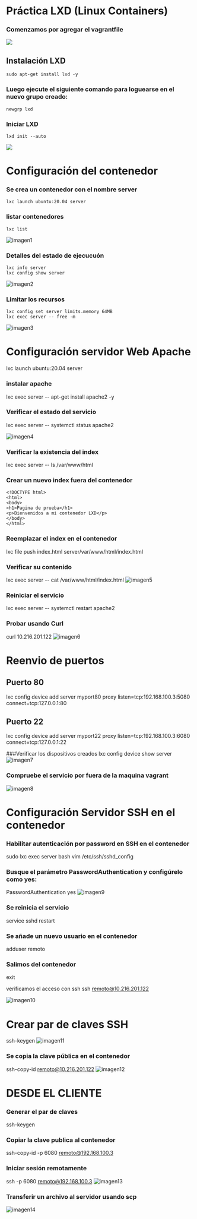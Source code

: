 # Práctica LXD (Linux Containers)

### Comenzamos por agregar el vagrantfile

![](https://i.imgur.com/XBDrYar.png)

## Instalación LXD
````
sudo apt-get install lxd -y
````
### Luego ejecute el siguiente comando para loguearse en el nuevo grupo creado:
````
newgrp lxd
````

### Iniciar LXD
````
lxd init --auto
````
![](https://i.imgur.com/XBDrYar.png)

# Configuración del contenedor
### Se crea un contenedor con el nombre server
````
lxc launch ubuntu:20.04 server
````
### listar contenedores
````
lxc list
````
![imagen1](https://github.com/JuanSMontoyaF/ComputacionNube/blob/master/Practica2_LXD/imagenes/imagen1.png)

### Detalles del estado de ejecucuón 
````
lxc info server
lxc config show server
````
![imagen2](https://github.com/JuanSMontoyaF/ComputacionNube/blob/master/Practica2_LXD/imagenes/imagen2.png)

### Limitar los recursos
```
lxc config set server limits.memory 64MB
lxc exec server -- free -m
```
![imagen3](https://github.com/JuanSMontoyaF/ComputacionNube/blob/master/Practica2_LXD/imagenes/imagen3.png)

# Configuración servidor Web Apache
lxc launch ubuntu:20.04 server

### instalar apache
lxc exec server -- apt-get install apache2 -y

### Verificar el estado del servicio
lxc exec server -- systemctl status apache2

![imagen4](https://github.com/JuanSMontoyaF/ComputacionNube/blob/master/Practica2_LXD/imagenes/imagen4.png)

### Verificar la existencia del index
lxc exec server -- ls /var/www/html

### Crear un nuevo index fuera del contenedor
```
<!DOCTYPE html>
<html>
<body>
<h1>Pagina de prueba</h1>
<p>Bienvenidos a mi contenedor LXD</p>
</body>
</html>
```
### Reemplazar el index en el contenedor
lxc file push index.html server/var/www/html/index.html

### Verificar su contenido
lxc exec server -- cat /var/www/html/index.html
![imagen5](https://github.com/JuanSMontoyaF/ComputacionNube/blob/master/Practica2_LXD/imagenes/imagen5.png)

### Reiniciar el servicio
lxc exec server -- systemctl restart apache2

### Probar usando Curl
curl 10.216.201.122
![imagen6](https://github.com/JuanSMontoyaF/ComputacionNube/blob/master/Practica2_LXD/imagenes/imagen6.png)

# Reenvio de puertos 
## Puerto 80
lxc config device add server myport80 proxy listen=tcp:192.168.100.3:5080 connect=tcp:127.0.0.1:80
## Puerto 22
lxc config device add server myport22 proxy listen=tcp:192.168.100.3:6080 connect=tcp:127.0.0.1:22

###Verificar los dispositivos creados
lxc config device show server
![imagen7](https://github.com/JuanSMontoyaF/ComputacionNube/blob/master/Practica2_LXD/imagenes/imagen7.png)
### Compruebe el servicio por fuera de la maquina vagrant
![imagen8](https://github.com/JuanSMontoyaF/ComputacionNube/blob/master/Practica2_LXD/imagenes/imagen8.png)

# Configuración Servidor SSH en el contenedor
### Habilitar autenticación por password en SSH en el contenedor
sudo lxc exec server bash
vim /etc/ssh/sshd_config

### Busque el parámetro PasswordAuthentication  y configúrelo como yes:
PasswordAuthentication yes
![imagen9](https://github.com/JuanSMontoyaF/ComputacionNube/blob/master/Practica2_LXD/imagenes/imagen9.png)

### Se reinicia el servicio
service sshd restart

### Se añade un nuevo usuario en el contenedor
adduser remoto

### Salimos del contenedor
exit

verificamos el acceso con ssh 
ssh remoto@10.216.201.122

![imagen10](https://github.com/JuanSMontoyaF/ComputacionNube/blob/master/Practica2_LXD/imagenes/imagen10.png)

# Crear par de claves SSH 
ssh-keygen
![imagen11](https://github.com/JuanSMontoyaF/ComputacionNube/blob/master/Practica2_LXD/imagenes/imagen11.png)

### Se copia la clave pública en el contenedor
ssh-copy-id remoto@10.216.201.122
![imagen12](https://github.com/JuanSMontoyaF/ComputacionNube/blob/master/Practica2_LXD/imagenes/imagen12.png)

# DESDE EL CLIENTE
### Generar el par de claves
ssh-keygen

### Copiar la clave publica al contenedor 
ssh-copy-id -p 6080 remoto@192.168.100.3

### Iniciar sesión remotamente 
ssh -p 6080 remoto@192.168.100.3
![imagen13](https://github.com/JuanSMontoyaF/ComputacionNube/blob/master/Practica2_LXD/imagenes/imagen13.png)

### Transferir un archivo al servidor usando scp
![imagen14](https://github.com/JuanSMontoyaF/ComputacionNube/blob/master/Practica2_LXD/imagenes/imagen14.png)





